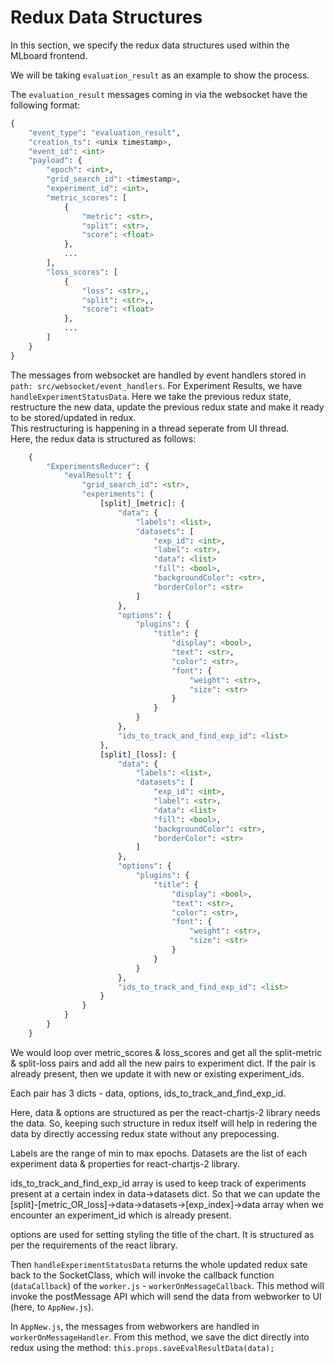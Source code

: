 # Redux Data Structures

In this section, we specify the redux data structures used within the MLboard frontend.

We will be taking `evaluation_result` as an example to show the process.

The `evaluation_result` messages coming in via the websocket have the following format:

```python
{
    "event_type": "evaluation_result",
    "creation_ts": <unix timestamp>,
    "event_id": <int>
    "payload": {
        "epoch": <int>,
        "grid_search_id": <timestamp>, 
        "experiment_id": <int>,
        "metric_scores": [
            {
                "metric": <str>, 
                "split": <str>,
                "score": <float>
            }, 
            ...
        ],
        "loss_scores": [
            {
                "loss": <str>,, 
                "split": <str>,,
                "score": <float>
            },
            ...
        ]
    }
}
```

The messages from websocket are handled by event handlers stored in `path: src/websocket/event_handlers`. For Experiment Results, we have `handleExperimentStatusData`. Here we take the previous redux state, restructure the new data, update the previous redux state and make it ready to be stored/updated in redux.<br/>
This restructuring is happening in a thread seperate from UI thread.<br/>
Here, the redux data is structured as follows:

```python
    {
        "ExperimentsReducer": {
            "evalResult": {
                "grid_search_id": <str>,
                "experiments": {
                    [split]_[metric]: {
                        "data": {
                            "labels": <list>,
                            "datasets": [
                                "exp_id": <int>,
                                "label": <str>,
                                "data": <list>
                                "fill": <bool>,
                                "backgroundColor": <str>,
                                "borderColor": <str>
                            ]
                        },
                        "options": {
                            "plugins": {
                                "title": {
                                    "display": <bool>,
                                    "text": <str>,
                                    "color": <str>,
                                    "font": {
                                        "weight": <str>,
                                        "size": <str>
                                    }
                                }
                            }
                        },
                        "ids_to_track_and_find_exp_id": <list>
                    },
                    [split]_[loss]: {
                        "data": {
                            "labels": <list>,
                            "datasets": [
                                "exp_id": <int>,
                                "label": <str>,
                                "data": <list>
                                "fill": <bool>,
                                "backgroundColor": <str>,
                                "borderColor": <str>
                            ]
                        },
                        "options": {
                            "plugins": {
                                "title": {
                                    "display": <bool>,
                                    "text": <str>,
                                    "color": <str>,
                                    "font": {
                                        "weight": <str>,
                                        "size": <str>
                                    }
                                }
                            }
                        },
                        "ids_to_track_and_find_exp_id": <list>
                    }
                }
            }
        }
    }
```

We would loop over metric_scores & loss_scores and get all the split-metric & split-loss pairs and add all the new pairs to experiment dict. If the pair is already present, then we update it with new or existing experiment_ids.<br/>

Each pair has 3 dicts - data, options, ids_to_track_and_find_exp_id.<br/>

Here, data & options are structured as per the react-chartjs-2 library needs the data. So, keeping such structure in redux itself will help in redering the data by directly accessing redux state without any prepocessing.<br/>

Labels are the range of min to max epochs. Datasets are the list of each experiment data & properties for react-chartjs-2 library.<br/>

ids_to_track_and_find_exp_id array is used to keep track of experiments present at a certain index in data->datasets dict. So that we can update the [split]-[metric_OR_loss]->data->datasets->[exp_index]->data array when we encounter an experiment_id which is already present.<br/>

options are used for setting styling the title of the chart. It is structured as per the requirements of the react library.<br/>

Then `handleExperimentStatusData` returns the whole updated redux sate back to the SocketClass, which will invoke the callback function (`dataCallback`) of the `worker.js` - `workerOnMessageCallback`. This method will invoke the postMessage API which will send the data from webworker to UI (here, to `AppNew.js`).

In `AppNew.js`, the messages from webworkers are handled in `workerOnMessageHandler`. From this method, we save the dict directly into redux using the method: `this.props.saveEvalResultData(data);`